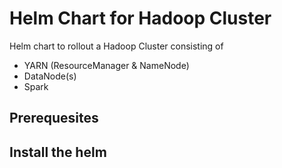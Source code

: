 # Helm Chart for Hadoop Cluster
Helm chart to rollout a Hadoop Cluster consisting of
- YARN (ResourceManager & NameNode)
- DataNode(s)
- Spark
## Prerequesites

## Install the helm

